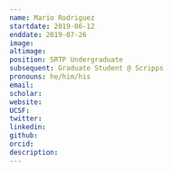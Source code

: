 ```yaml
---
name: Mario Rodriguez
startdate: 2019-06-12
enddate: 2019-07-26
image:
altimage:
position: SRTP Undergraduate
subsequent: Graduate Student @ Scripps
pronouns: he/him/his
email:
scholar:
website:
UCSF:
twitter:
linkedin:
github:
orcid:
description:
---
```

